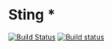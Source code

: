 # Sting *
[![Build Status](https://travis-ci.org/ElenaVinogradova/OhString.svg?branch=twost)](https://travis-ci.org/ElenaVinogradova/OhString)
[![Build status](https://ci.appveyor.com/api/projects/status/95xccxkwdj2jjxb7/branch/twost?svg=true)](https://ci.appveyor.com/project/ElenaVinogradova/ohstring/branch/twost)